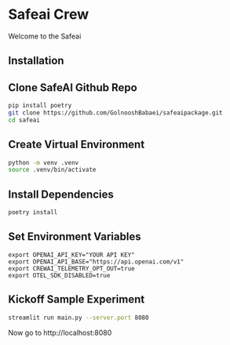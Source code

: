 # Safeai Crew

Welcome to the Safeai

## Installation


## Clone SafeAI Github Repo

```bash
pip install poetry
git clone https://github.com/GolnooshBabaei/safeaipackage.git
cd safeai
```

## Create Virtual Environment

```bash
python -m venv .venv
source .venv/bin/activate
```

## Install Dependencies
```bash
poetry install
```

## Set Environment Variables
```
export OPENAI_API_KEY="YOUR API KEY"
export OPENAI_API_BASE="https://api.openai.com/v1"
export CREWAI_TELEMETRY_OPT_OUT=true
export OTEL_SDK_DISABLED=true
```

## Kickoff Sample Experiment
```bash
streamlit run main.py --server.port 8080
```

Now go to http://localhost:8080